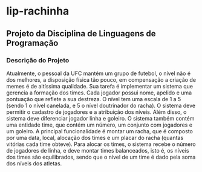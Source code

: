 # lip-rachinha
## Projeto da Disciplina de Linguagens de Programação
### Descrição do Projeto
Atualmente, o pessoal da UFC mantém um grupo de futebol, o nível não é dos
melhores, a disposição física tão pouco, em compensação a criação de memes é de
altíssima qualidade. Sua tarefa é implementar um sistema que gerencia a formação dos
times. Cada jogador possui nome, apelido e uma pontuação que reflete a sua destreza. O
nível tem uma escala de 1 a 5 (sendo 1 o nível canelada, e 5 o nível doutrinador do
racha). O sistema deve permitir o cadastro de jogadores e a atribuição dos níveis. Além
disso, o sistema deve diferenciar jogador linha e goleiro. O sistema também contém
uma entidade time, que contém um número, um conjunto com jogadores e um goleiro.
A principal funcionalidade é montar um racha, que é composto por uma data, local,
alocação dos times e um placar do racha (quantas vitórias cada time obteve). Para alocar
os times, o sistema recebe o número de jogadores de linha, e deve montar times
balanceados, isto é, os níveis dos times são equilibrados, sendo que o nível de um time é
dado pela soma dos níveis dos atletas.
